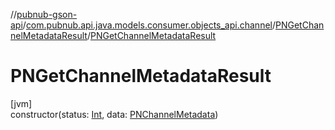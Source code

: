 //[pubnub-gson-api](../../../index.md)/[com.pubnub.api.java.models.consumer.objects_api.channel](../index.md)/[PNGetChannelMetadataResult](index.md)/[PNGetChannelMetadataResult](-p-n-get-channel-metadata-result.md)

# PNGetChannelMetadataResult

[jvm]\
constructor(status: [Int](https://kotlinlang.org/api/core/kotlin-stdlib/kotlin/-int/index.html), data: [PNChannelMetadata](../-p-n-channel-metadata/index.md))
